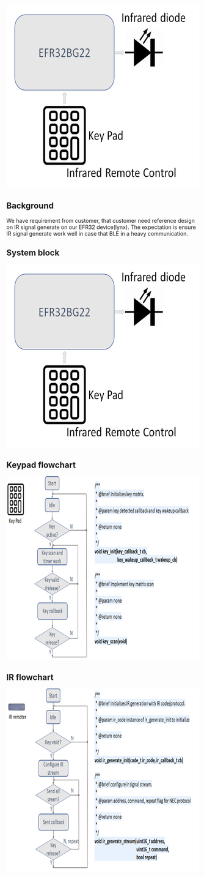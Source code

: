<div align="center">
  <img src="./framework.png" height="480">
</div>

## Background
We have requirement from customer, that customer need reference design on IR signal generate on our EFR32 device(lynx). The expectation is ensure IR signal generate work well in case that BLE in a heavy communication.

## System block
<div align="left">
  <img src="./framework.png" height="480">
</div>

## Keypad flowchart
<div align="left">
  <img src="./keypad.png" height="480">
</div>

## IR flowchart
<div align="left">
  <img src="./ir.png" height="480">
</div>